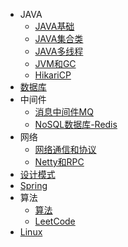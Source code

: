 * JAVA
	* [JAVA基础](/java/elementary/)
	* [JAVA集合类](/java/collection/) 
	* [JAVA多线程](/java/thread/)
	* [JVM和GC](/java/gc/)
	* [HikariCP](/java/jdbc/hikari/)
* [数据库](/database/)
* 中间件
	* [消息中间件MQ](/middleware/mq/)
	* [NoSQL数据库-Redis](/middleware/redis/)
* 网络
	* [网络通信和协议](/network/agreement/)
	* [Netty和RPC](/network/netty/)
* [设计模式](/design/)
* [Spring](/spring/)
* 算法
	* [算法](/algorithm/)
	* [LeetCode](/leetcode/)
* [Linux](/linux/)







